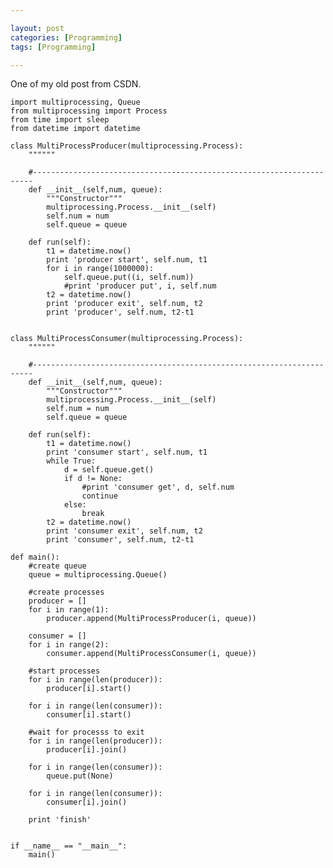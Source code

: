 ```yaml
---

layout: post
categories: [Programming]
tags: [Programming]

---
```


One of my old post from CSDN.

	import multiprocessing, Queue
	from multiprocessing import Process
	from time import sleep
	from datetime import datetime
	
	class MultiProcessProducer(multiprocessing.Process):
		""""""
		
		#----------------------------------------------------------------------
		def __init__(self,num, queue):
			"""Constructor"""
			multiprocessing.Process.__init__(self)
			self.num = num
			self.queue = queue
          
		def run(self):
			t1 = datetime.now()
			print 'producer start', self.num, t1
			for i in range(1000000):
				self.queue.put((i, self.num))
				#print 'producer put', i, self.num
			t2 = datetime.now()
			print 'producer exit', self.num, t2
			print 'producer', self.num, t2-t1
          

	class MultiProcessConsumer(multiprocessing.Process):
		""""""
		
		#----------------------------------------------------------------------
		def __init__(self,num, queue):
			"""Constructor"""
			multiprocessing.Process.__init__(self)
			self.num = num
			self.queue = queue
          
		def run(self):
			t1 = datetime.now()
			print 'consumer start', self.num, t1
			while True:
				d = self.queue.get()
				if d != None:
					#print 'consumer get', d, self.num
					continue
				else:
					break
			t2 = datetime.now()
			print 'consumer exit', self.num, t2
			print 'consumer', self.num, t2-t1
      
	def main():
		#create queue
		queue = multiprocessing.Queue()
		
		#create processes
		producer = []
		for i in range(1):
			producer.append(MultiProcessProducer(i, queue))
          
		consumer = []
		for i in range(2):
			consumer.append(MultiProcessConsumer(i, queue))
  
		#start processes
		for i in range(len(producer)):
			producer[i].start()
          
		for i in range(len(consumer)):
			consumer[i].start()
          
		#wait for processs to exit
		for i in range(len(producer)):
			producer[i].join()
          
		for i in range(len(consumer)):
			queue.put(None)
             
		for i in range(len(consumer)):
			consumer[i].join()
          
		print 'finish'
  
    
	if __name__ == "__main__":
		main()